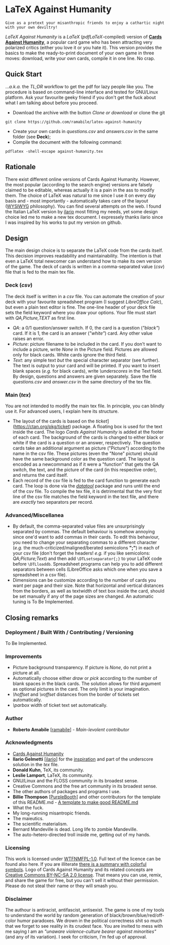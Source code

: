 # LaTeX Against Humanity

```
Give as a pretext your misanthropic friends to enjoy a cathartic night with your own deviltry!
```

*LaTeX Against Humanity* is a *LaTeX* (*pdfLaTeX*-compiled) version of [**Cards Against Humanity**](https://www.cardsagainsthumanity.com/), a popular card game who has been attracting very polarized critics (either you love it or you hate it). This version provides the basics to make the ready-to-print document of your own game in three moves: download, write your own cards, compile it in one line. No crap.

## Quick Start
...*a.k.a.* the *TL;DR* workflow to get the pdf for lazy people like you.
The procedure is based on command-line interface and tested for GNU/Linux platform. Ask your favourite geeky friend if you don't get the fuck about what I am talking about before you proceed.
* Download the archive with the button *Clone or download* or clone the git
```
git clone https://github.com/ramabile/latex-against-humanity
```
* Create your own cards in *questions.csv* and *answers.csv* in the same folder (see **Deck**);
* Compile the document with the following command:
```
pdflatex -shell-escape against-humanity.tex
```

## Rationale

There exist different online versions of Cards Against Humanity. However, the most popular (according to the search engine) versions are falsely claimed to be editable, whereas actually it is a pain in the ass to modify them. The choice of LaTeX was natural to me since I use it on every day basis and - most importantly - automatically takes care of the layout ([WYSIWYG](https://en.wikipedia.org/wiki/WYSIWYG#Related_acronyms) philosophy).
You can find several attempts on the web. I found the Italian LaTeX version by [ilario](https://github.com/ilario) most fitting my needs, yet some design choice led me to make a new tex document.
I expressely thanks ilario since I was inspired by his works to put my version on github.

## Design

The main design choice is to separate the LaTeX code from the cards itself. This decision improves readability and maintainability. The intention is that even a LaTeX total newcomer can understand how to make its own version of the game.
The deck of cards is written in a comma-separated value (*csv*) file that is fed to the main tex file.

### Deck (*csv*)
The deck itself is written in a *csv* file. You can automate the creation of your deck with your favourite spreadsheet program (I suggest *LibreOffice Calc*), but even a plain text editor is fine.
The one-line header of your deck file sets the field keyword where you draw your options. Your file must start with *QA,Picture,TEXT* as first line.
* *QA*: a 0/1 question/answer switch. If 0, the card is a question (*"black"*) card. If it is 1, the card is an answer (*"white"*) card. Any other value raises an error.
* *Picture*: picture filename to be included in the card. If you don't want to include a picture, write *None* in the Picture field. Pictures are allowed only for black cards. White cards ignore the third field.
* *Text*: any simple text *but* the special character separator (see further). The text is output to your card and will be printed. If you want to insert blank spaces (*e.g.* for black cards), write *\underscores* in the Text field.
By design, questions and answers are given separately. Save the file *questions.csv* and *answer.csv* in the same directory of the tex file.

### Main (*tex*)
You are not intended to modify the main tex file. In principle, you can blindly use it. For advanced users, I explain here its structure.
* The layout of the cards is based on the 
*ticket*](https://ctan.org/pkg/ticket) package. A floating box is used for the text inside the card. The logo *Cards Against Humanity* is added at the footer of each card. The background of the cards is changed to either black or white if the card is a question or an answer, respectively. The question cards take an additional argument as picture ("Picture") according to the name in the csv file. These pictures (even the "None" picture) should have the same background color as the question card.
The layout is encoded as a newcommand as if it were a "function" that gets the QA switch, the text, and the picture of the card (in this respective order), and returns the card itself.
* Each record of the csv file is fed to the card function to generate each card. The loop is done via the [*datatool*](https://ctan.org/pkg/datatool) package and runs until the end of the csv file. To compile the tex file, it is detrimental that the very first line of the csv file matches the field keyword in the text file, and there are *exactly* two separators per record.

### Advanced/Miscellanea
* By default, the comma-separated value files are unsurprisingly separated by commas. The default behaviour is somehow annoying since one'd want to add commas in their cards.
To edit this behaviour, you need to change your separating commas to a different character (_e.g._ the much-criticized/maligned/berated semicolons **";"**) in each of your csv file (don't forget the headers! *e.g.* if you like semicolons: *QA;Picture;Text*) and then add `\DTLsetseparator{;}` to your LaTeX code before `\DTLloaddb`. Spreadsheet programs can help you to add different separators between cells (LibreOffice asks which one when you save a spreadsheet in a csv file).
* Dimensions can be customize according to the number of cards you want per page and their size. Note that horizontal and vertical distances from the borders, as well as textwidth of text box inside the card, should be set manually if any of the page sizes are changed. An automatic tuning is To Be Implemented.

## Closing remarks

### Deployment / Built With / Contributing / Versioning
To Be Implemented.

### Improvements
* Picture background transparency. If picture is *None*, do not print a picture at all.
* Automatically choose either *draw* or *pick* according to the number of blank spaces in the black cards. The solution allows for third argument as optional pictures in the card. The only limit is your imagination.
* *\hoffset* and *\voffset* distances from the border of tickets set automatically.
* *\parbox* width of ticket text set automatically.

### Author
* **Roberto Amabile** \[[ramabile](https://github.com/ramabile/)\] - *Main-levolent contributor*

### Acknowledgments
* [Cards Against Humanity](https://www.cardsagainsthumanity.com/)
* **Ilario Gelmetti** \[[ilario](https://github.com/ilario)\] for the [inspiration](https://github.com/ilario/Cards-Against-Humanity-ITA) and part of the underscore solution in the *tex* file.
* **Donald Kuhn**, TeX, its community.
* **Leslie Lamport**, LaTeX, its community.
* GNU/Linux and the FLOSS community in its broadest sense.
* Creative Commons and the free art community in its broadest sense.
* The other authors of packages and programs I use.
* **Billie Thompson** \[[PurpleBooth](https://github.com/PurpleBooth)\] and other contributors for the template of this README.md - [A template to make good README.md](https://gist.github.com/PurpleBooth/109311bb0361f32d87a2#file-readme-template-md)
* What the fuck.
* My long-running misantropic friends.
* The maieutics.
* The scientific materialism.
* Bernard Mandeville is dead. Long life to zombie Mandeville.
* The auto-hetero-directed troll inside me, getting out of my hands.

### Licensing
This work is licensed under [WTFNMFPL-1.0](http://www.adversary.org/wp/2013/10/14/do-what-the-fuck-you-want-but-its-not-my-fault/). Full text of the licence can be found also here. If you are illiterate [there is a summary with colorful symbols](https://tldrlegal.com/license/do-what-the-fuck-you-want-to-but-it%27s-not-my-fault-public-license-v1-(wtfnmfpl-1.0)).
Logo of Cards Against Humanity and its related concepts are [Creative Commons BY-NC-SA 2.0 license](https://creativecommons.org/licenses/by-nc-sa/2.0/). That means you can use, remix, and share the game for free, but you can't sell it without their permission. Please do not steal their name or they will smash you.

### Disclaimer
The authour is antiracist, antifascist, antisexist. The game is one of my tools to understand the world by random generation of black/brown/blue/red/off-color humor paradoxes. We drown in the political correctness shit so much that we forget to see reality in its crudest face.
You are invited to mess with me saying I am an *"unaware violence-culture bearer against minorities"* (and any of its variation). I seek for criticism, I'm fed up of approval.
